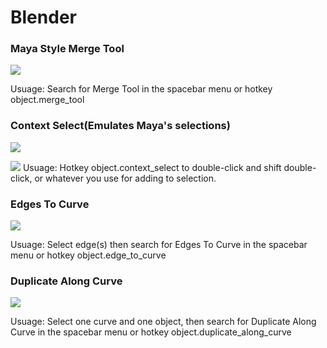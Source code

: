 # Blender

### Maya Style Merge Tool
![](http://i.imgur.com/8W4r4M1.gif)

Usuage: Search for Merge Tool in the spacebar menu or hotkey object.merge_tool

### Context Select(Emulates Maya's selections)
![](http://i.imgur.com/FwF4o0r.gif)

![](http://i.imgur.com/dNQprlQ.png)
Usuage: Hotkey object.context_select to double-click and shift double-click, or whatever you use for adding to selection.

### Edges To Curve
![](http://i.imgur.com/u2tHwLL.gif)

Usuage: Select edge(s) then search for Edges To Curve in the spacebar menu or hotkey object.edge_to_curve

### Duplicate Along Curve
![](http://i.imgur.com/8kERwFF.gif)

Usuage: Select one curve and one object, then search for Duplicate Along Curve in the spacebar menu or hotkey object.duplicate_along_curve

